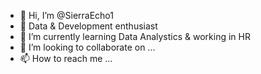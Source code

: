 - 👋 Hi, I’m @SierraEcho1
- 👀 Data & Development enthusiast
- 🌱 I’m currently learning Data Analystics & working in HR
- 💞️ I’m looking to collaborate on ...
- 📫 How to reach me ...

<!---
SierraEcho1/SierraEcho1 is a ✨ special ✨ repository because its `README.md` (this file) appears on your GitHub profile.
You can click the Preview link to take a look at your changes.
--->
